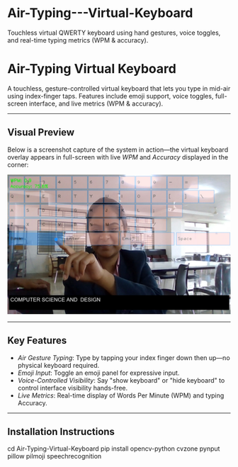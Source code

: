 # Air-Typing---Virtual-Keyboard
Touchless virtual QWERTY keyboard using hand gestures, voice toggles, and real-time typing metrics (WPM &amp; accuracy).

# Air-Typing Virtual Keyboard

A touchless, gesture-controlled virtual keyboard that lets you type in mid-air using index-finger taps. Features include emoji support, voice toggles, full-screen interface, and live metrics (WPM & accuracy).

---

##  Visual Preview

Below is a screenshot capture of the system in action—the virtual keyboard overlay appears in full-screen with live *WPM* and *Accuracy* displayed in the corner:

![Air-Typing Virtual Keyboard Output](./output_sample.jpg.jpg)

---

##  Key Features

- *Air Gesture Typing*: Type by tapping your index finger down then up—no physical keyboard required.
- *Emoji Input*: Toggle an emoji panel for expressive input.
- *Voice-Controlled Visibility*: Say "show keyboard" or "hide keyboard" to control interface visibility hands-free.
- *Live Metrics*: Real-time display of Words Per Minute (WPM) and typing Accuracy.

---

##  Installation Instructions

cd Air-Typing-Virtual-Keyboard
pip install opencv-python cvzone pynput pillow pilmoji speechrecognition
